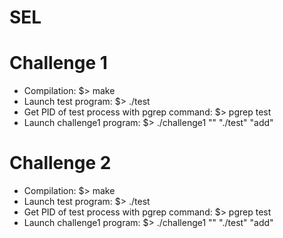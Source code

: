 # SEL

# Challenge 1
  - Compilation:
  $> make
  - Launch test program:
  $> ./test
  - Get PID of test process with pgrep command:
  $> pgrep test
  - Launch challenge1 program:
  $> ./challenge1 "<PID>" "./test" "add"

# Challenge 2
  - Compilation:
  $> make
  - Launch test program:
  $> ./test
  - Get PID of test process with pgrep command:
  $> pgrep test
  - Launch challenge1 program:
  $> ./challenge1 "<PID>" "./test" "add"
